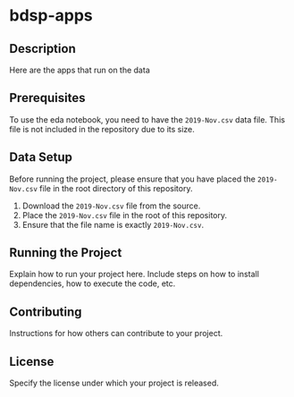# bdsp-apps

## Description
Here are the apps that run on the data

## Prerequisites
To use the eda notebook, you need to have the `2019-Nov.csv` data file. This file is not included in the repository due to its size.

## Data Setup
Before running the project, please ensure that you have placed the `2019-Nov.csv` file in the root directory of this repository.

1. Download the `2019-Nov.csv` file from the source.
2. Place the `2019-Nov.csv` file in the root of this repository.
3. Ensure that the file name is exactly `2019-Nov.csv`.

## Running the Project
Explain how to run your project here. Include steps on how to install dependencies, how to execute the code, etc.

## Contributing
Instructions for how others can contribute to your project.

## License
Specify the license under which your project is released.

